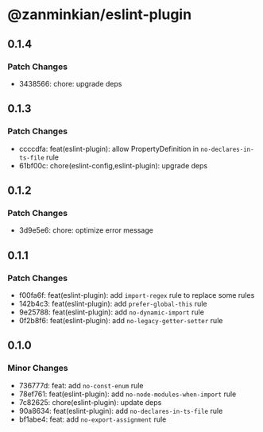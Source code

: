 # @zanminkian/eslint-plugin

## 0.1.4

### Patch Changes

- 3438566: chore: upgrade deps

## 0.1.3

### Patch Changes

- ccccdfa: feat(eslint-plugin): allow PropertyDefinition in `no-declares-in-ts-file` rule
- 61bf00c: chore(eslint-config,eslint-plugin): upgrade deps

## 0.1.2

### Patch Changes

- 3d9e5e6: chore: optimize error message

## 0.1.1

### Patch Changes

- f00fa6f: feat(eslint-plugin): add `import-regex` rule to replace some rules
- 142b4c3: feat(eslint-plugin): add `prefer-global-this` rule
- 9e25788: feat(eslint-plugin): add `no-dynamic-import` rule
- 0f2b8f6: feat(eslint-plugin): add `no-legacy-getter-setter` rule

## 0.1.0

### Minor Changes

- 736777d: feat: add `no-const-enum` rule
- 78ef761: feat(eslint-plugin): add `no-node-modules-when-import` rule
- 7c82625: chore(eslint-plugin): update deps
- 90a8634: feat(eslint-plugin): add `no-declares-in-ts-file` rule
- bf1abe4: feat: add `no-export-assignment` rule
